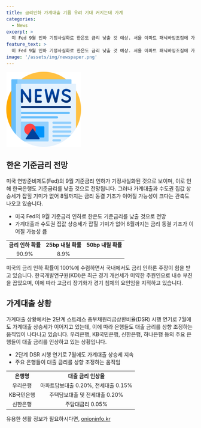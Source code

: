 ```yaml
---
title: 금리인하 가계대출 기름 우려 기대 커지는데 가계
categories:
  - News
excerpt: >
  미 Fed 9월 인하 기정사실화로 한은도 금리 낮출 것 예상. 서울 아파트 패닉바잉조짐에 가계대출 상승. 미국 Fed의 인하 의지와 한은의 대출 부진 우려가 혼재. 금리선물시장 9월 인하 확률 90.9%로 나타나고, 한은도 금융안정 고려해 인하 시기 논의 예정. 가계대출 상승세 지속으로 은행들도 금리 인상 조치 시행. 미국과 국내 경기 둔화 우려 속에서의 금리 정책 논의가 예상된다.
feature_text: >
  미 Fed 9월 인하 기정사실화로 한은도 금리 낮출 것 예상. 서울 아파트 패닉바잉조짐에 가계대출 상승. 미국 Fed의 인하 의지와 한은의 대출 부진 우려가 혼재. 금리선물시장 9월 인하 확률 90.9%로 나타나고, 한은도 금융안정 고려해 인하 시기 논의 예정. 가계대출 상승세 지속으로 은행들도 금리 인상 조치 시행. 미국과 국내 경기 둔화 우려 속에서의 금리 정책 논의가 예상된다.
image: '/assets/img/newspaper.png'
---
```


<p><img src="/assets/img/newspaper.png" alt="kimp 속보" /></p>

<h2 data-ke-size="size26">한은 기준금리 전망</h2>

<p data-ke-size="size16">미국 연방준비제도(Fed)의 9월 기준금리 인하가 기정사실화된 것으로 보이며, 이로 인해 한국은행도 기준금리를 낮출 것으로 전망됩니다. 그러나 가계대출과 수도권 집값 상승세가 잡힐 기미가 없어 8월까지는 금리 동결 기조가 이어질 가능성이 크다는 관측도 나오고 있습니다.</p>

<ul>
  <li>미국 Fed의 9월 기준금리 인하로 한은도 기준금리를 낮출 것으로 전망</li>
  <li>가계대출과 수도권 집값 상승세가 잡힐 기미가 없어 8월까지는 금리 동결 기조가 이어질 가능성 큼</li>
</ul>

<table>
  <tr>
    <td style="text-align: center; height: 17px;"><b>금리 인하 확률</b></td>
    <td style="text-align: center; height: 17px;"><b>25bp 내릴 확률</b></td>
    <td style="text-align: center; height: 17px;"><b>50bp 내릴 확률</b></td>
  </tr>
  <tr>
    <td style="text-align: center; height: 17px;">90.9%</td>
    <td style="text-align: center; height: 17px;">8.9%</td>
  </tr>
</table>

<p data-ke-size="size16">미국의 금리 인하 확률이 100%에 수렴하면서 국내에서도 금리 인하론 주장이 힘을 받고 있습니다. 한국개발연구원(KDI)은 최근 경기 개선세가 미약한 주원인으로 내수 부진을 꼽았으며, 이에 따라 고금리 장기화가 경기 침체의 요인임을 지적하고 있습니다.</p>

<h2 data-ke-size="size26">가계대출 상황</h2>

<p data-ke-size="size16">가계대출 상황에서는 2단계 스트레스 총부채원리금상환비율(DSR) 시행 연기로 7월에도 가계대출 상승세가 이어지고 있는데, 이에 따라 은행들도 대출 금리를 상향 조정하는 움직임이 나타나고 있습니다. 우리은행, KB국민은행, 신한은행, 하나은행 등의 주요 은행들이 대출 금리를 인상하고 있는 상황입니다.</p>

<ul>
  <li>2단계 DSR 시행 연기로 7월에도 가계대출 상승세 지속</li>
  <li>주요 은행들이 대출 금리를 상향 조정하는 움직임</li>
</ul>

<table>
  <tr>
    <td style="text-align: center; height: 17px;"><b>은행명</b></td>
    <td style="text-align: center; height: 17px;"><b>대출 금리 인상율</b></td>
  </tr>
  <tr>
    <td style="text-align: center; height: 17px;">우리은행</td>
    <td style="text-align: center; height: 17px;">아파트담보대출 0.20%, 전세대출 0.15%</td>
  </tr>
  <tr>
    <td style="text-align: center; height: 17px;">KB국민은행</td>
    <td style="text-align: center; height: 17px;">주택담보대출 및 전세대출 0.20%</td>
  </tr>
  <tr>
    <td style="text-align: center; height: 17px;">신한은행</td>
    <td style="text-align: center; height: 17px;">주담대금리 0.05%</td>
  </tr>
</table>
유용한 생활 정보가 필요하시다면, <a href="https://onioninfo.kr" rel="dofollow">onioninfo.kr</a>


